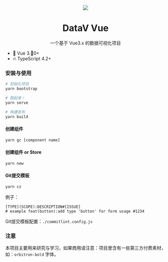 <p align="center">
  <img src="./src/assets/logo.png">
</p>
<h1 align="center">DataV Vue</h1>
<p align="center">一个基于 Vue3.x 的数据可视化项目</p>


* 💪 Vue 3.0+
* 🔥 TypeScript 4.2+

### 安装与使用

```bash
# 初始化项目
yarn bootstrap

# 跑起来！
yarn serve

# 构建发布
yarn build
```

#### 创建组件

```bash
yarn gc [component name]
```

#### 创建组件 or Store

```bash
yarn new
```

#### Git提交模板

```bash
yarn cz
```
例子：
```
[TYPE](SCOPE):DESCRIPTION#[ISSUE]
# example feat(button):add type 'button' for form usage #1234
```

Git提交模板配置：`./commitlint.config.js`

### 注意

本项目主要用来研究与学习，如果商用请注意：项目里含有一些第三方付费素材，如：`orbitron-bold` 字体。

